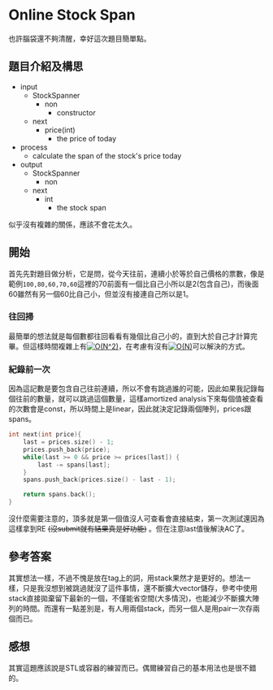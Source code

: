 # Online Stock Span
也許腦袋還不夠清醒，幸好這次題目簡單點。

## 題目介紹及構思
- input
  - StockSpanner
    - non
      - constructor
  - next
    - price(int)
      - the price of today
- process
  - calculate the span of the stock's price today
- output
  - StockSpanner
    - non
  - next
    - int
      - the stock span

似乎沒有複雜的關係，應該不會花太久。

## 開始
首先先對題目做分析，它是問，從今天往前，連續小於等於自己價格的票數，像是範例`100,80,60,70,60`這裡的70前面有一個比自己小所以是2(包含自己)，而後面60雖然有另一個60比自己小，但並沒有接連自己所以是1。

### 往回掃
最簡單的想法就是每個數都往回看看有幾個比自己小的，直到大於自己才計算完畢。但這樣時間複雜上有<a href="https://www.codecogs.com/eqnedit.php?latex=O(N^2)" target="_blank"><img src="https://latex.codecogs.com/gif.latex?O(N^2)" title="O(N^2)" /></a>，在考慮有沒有<a href="https://www.codecogs.com/eqnedit.php?latex=O(N)" target="_blank"><img src="https://latex.codecogs.com/gif.latex?O(N)" title="O(N)" /></a>可以解決的方式。

### 紀錄前一次
因為這記數是要包含自己往前連續，所以不會有跳過誰的可能，因此如果我記錄每個往前的數量，就可以跳過這個數量，這樣amortized analysis下來每個值被查看的次數會是const，所以時間上是linear，因此就決定記錄兩個陣列，prices跟spans。
```C++ = 
int next(int price){
    last = prices.size() - 1;
    prices.push_back(price);
    while(last >= 0 && price >= prices[last]) {
        last -= spans[last];
    }
    spans.push_back(prices.size() - last - 1);

    return spans.back();
}
```

沒什麼需要注意的，頂多就是第一個值沒人可查看會直接結束，第一次測試還因為這樣拿到RE ~~(沒submit就有結果真是好功能)~~ 。但在注意last值後解決AC了。

## 參考答案
其實想法一樣，不過不愧是放在tag上的詞，用stack果然才是更好的。想法一樣，只是我沒想到被跳過就沒了這件事情，還不斷擴大vector儲存，參考中使用stack直接拋棄留下最新的一個，不僅能省空間(大多情況)，也能減少不斷擴大陣列的時間。而還有一點差別是，有人用兩個stack，而另一個人是用pair一次存兩個而已。

## 感想
其實這題應該說是STL或容器的練習而已。偶爾練習自己的基本用法也是很不錯的。